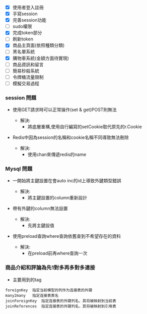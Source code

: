 - [x] 使用者登入註冊
- [x] 手寫session
- [x] 完善session功能
- [ ] sudo權限
- [x] 完成token部分
- [ ] 刷新token
- [x] 商品主頁面(依照種類分類)
- [ ] 黑名單系統
- [x] 購物車系統(金額方面待實現)
- [ ] 商品資訊和留言 
- [ ] 簡易秒殺系統
- [ ] 令牌桶流量限制
- [ ] 模擬交易過程

### session 問題
- 使用GET請求時可以正常操作(set & get)POST則無法
  - 解決:
    - 將底層重構,使用自行編寫的setCookie取代原先的r.Cookie

- Redis中因為session的名稱和cookie名稱不同導致無法刪除
  - 解決:
    - 使用chan來傳遞redis的name

### Mysql 問題
- 一開始將主鍵設置在會auto inc的id上導致外鍵類型錯誤
  - 解決:
    - 將主鍵設置的column重新設計

- 帶有外鍵的column無法設置
  - 解決:
    - 先將主鍵設值

- 使用preload查詢where查詢依舊查到不希望存在的資料
  - 解決:
    - 在preload前再where查詢一次 

### 商品介紹和評論為先1對多再多對多連接
- 主要用到的tag
```text
foreignKey	指定当前模型的列作为连接表的外键
many2many	指定连接表表名
joinForeignKey	指定连接表的外键列名，其将被映射到当前表
joinReferences	指定连接表的外键列名，其将被映射到引用表
```